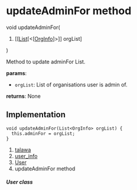 
<div>

# updateAdminFor method

</div>


void updateAdminFor(

1.  [[[List](https://api.flutter.dev/flutter/dart-core/List-class.md)[\<[[OrgInfo](../../models_organization_org_info/OrgInfo-class.md)]\>]]
    orgList]

)



Method to update adminFor List.

**params**:

-   `orgList`: List of organisations user is admin of.

**returns**: None



## Implementation

``` language-dart
void updateAdminFor(List<OrgInfo> orgList) {
  this.adminFor = orgList;
}
```







1.  [talawa](../../index.md)
2.  [user_info](../../models_user_user_info/)
3.  [User](../../models_user_user_info/User-class.md)
4.  updateAdminFor method

##### User class







